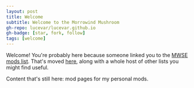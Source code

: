 ```yaml
---
layout: post
title: Welcome
subtitle: Welcome to the Morrowind Mushroom
gh-repo: lucevar/lucevar.github.io
gh-badge: [star, fork, follow]
tags: [welcome]
---
```


Welcome! You're probably here because someone linked you to the [MWSE mods list](https://github.com/Lucevar/mw-immersion-mods). That's moved [here](https://github.com/Lucevar/mw-immersion-mods), along with a whole host of other lists you might find useful.  

Content that's still here: mod pages for my personal mods.
